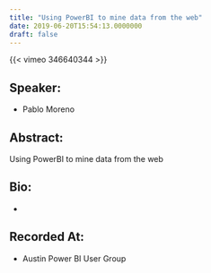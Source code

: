```yaml
---
title: "Using PowerBI to mine data from the web"
date: 2019-06-20T15:54:13.0000000
draft: false
---
```


{{< vimeo 346640344 >}}

## Speaker:

 - Pablo Moreno

## Abstract:

<p>Using PowerBI to mine data from the web</p>

## Bio:

 - 

## Recorded At:

 - Austin Power BI User Group

